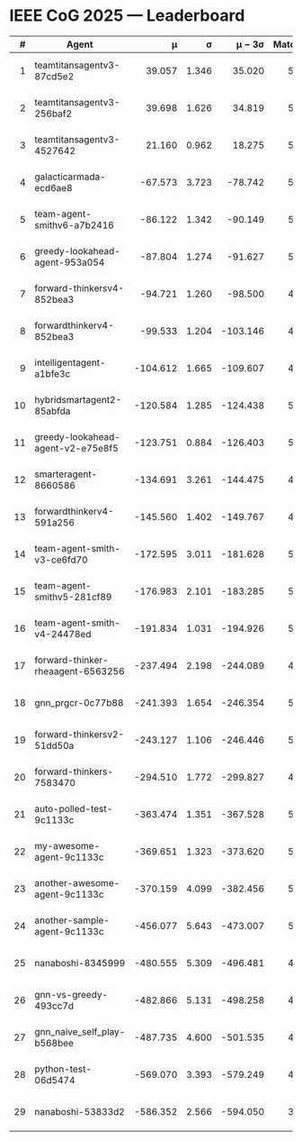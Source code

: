 # IEEE CoG 2025 — Leaderboard

| # | Agent | μ | σ | μ − 3σ | Matches | Updated |
|---:|---|---:|---:|---:|---:|---|
| 1 | teamtitansagentv3-87cd5e2 | 39.057 | 1.346 | 35.020 | 5612 | 2025-08-19 06:01 |
| 2 | teamtitansagentv3-256baf2 | 39.698 | 1.626 | 34.819 | 5732 | 2025-08-19 06:01 |
| 3 | teamtitansagentv3-4527642 | 21.160 | 0.962 | 18.275 | 5400 | 2025-08-19 06:01 |
| 4 | galacticarmada-ecd6ae8 | -67.573 | 3.723 | -78.742 | 5380 | 2025-08-19 06:01 |
| 5 | team-agent-smithv6-a7b2416 | -86.122 | 1.342 | -90.149 | 5360 | 2025-08-19 06:01 |
| 6 | greedy-lookahead-agent-953a054 | -87.804 | 1.274 | -91.627 | 5048 | 2025-08-19 06:01 |
| 7 | forward-thinkersv4-852bea3 | -94.721 | 1.260 | -98.500 | 4650 | 2025-08-19 06:01 |
| 8 | forwardthinkerv4-852bea3 | -99.533 | 1.204 | -103.146 | 4342 | 2025-08-19 06:01 |
| 9 | intelligentagent-a1bfe3c | -104.612 | 1.665 | -109.607 | 4278 | 2025-08-19 06:01 |
| 10 | hybridsmartagent2-85abfda | -120.584 | 1.285 | -124.438 | 5170 | 2025-08-19 06:01 |
| 11 | greedy-lookahead-agent-v2-e75e8f5 | -123.751 | 0.884 | -126.403 | 5508 | 2025-08-19 06:01 |
| 12 | smarteragent-8660586 | -134.691 | 3.261 | -144.475 | 4641 | 2025-08-19 06:01 |
| 13 | forwardthinkerv4-591a256 | -145.560 | 1.402 | -149.767 | 4799 | 2025-08-19 06:01 |
| 14 | team-agent-smith-v3-ce6fd70 | -172.595 | 3.011 | -181.628 | 5886 | 2025-08-19 06:01 |
| 15 | team-agent-smithv5-281cf89 | -176.983 | 2.101 | -183.285 | 5480 | 2025-08-19 06:01 |
| 16 | team-agent-smith-v4-24478ed | -191.834 | 1.031 | -194.926 | 5686 | 2025-08-19 06:01 |
| 17 | forward-thinker-rheaagent-6563256 | -237.494 | 2.198 | -244.089 | 4926 | 2025-08-19 06:01 |
| 18 | gnn_prgcr-0c77b88 | -241.393 | 1.654 | -246.354 | 5230 | 2025-08-19 06:01 |
| 19 | forward-thinkersv2-51dd50a | -243.127 | 1.106 | -246.446 | 5566 | 2025-08-19 06:01 |
| 20 | forward-thinkers-7583470 | -294.510 | 1.772 | -299.827 | 4900 | 2025-08-19 06:01 |
| 21 | auto-polled-test-9c1133c | -363.474 | 1.351 | -367.528 | 5040 | 2025-08-19 06:01 |
| 22 | my-awesome-agent-9c1133c | -369.651 | 1.323 | -373.620 | 5740 | 2025-08-19 06:01 |
| 23 | another-awesome-agent-9c1133c | -370.159 | 4.099 | -382.456 | 5960 | 2025-08-19 06:01 |
| 24 | another-sample-agent-9c1133c | -456.077 | 5.643 | -473.007 | 5360 | 2025-08-19 06:01 |
| 25 | nanaboshi-8345999 | -480.555 | 5.309 | -496.481 | 4600 | 2025-08-19 06:01 |
| 26 | gnn-vs-greedy-493cc7d | -482.866 | 5.131 | -498.258 | 4480 | 2025-08-19 06:01 |
| 27 | gnn_naive_self_play-b568bee | -487.735 | 4.600 | -501.535 | 4500 | 2025-08-19 06:01 |
| 28 | python-test-06d5474 | -569.070 | 3.393 | -579.249 | 4520 | 2025-08-19 06:01 |
| 29 | nanaboshi-53833d2 | -586.352 | 2.566 | -594.050 | 3990 | 2025-08-19 06:01 |
